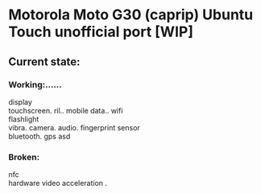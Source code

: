 # Motorola Moto G30 (caprip) Ubuntu Touch unofficial port [WIP]

## Current state:

### Working:......
display\
touchscreen\.
ril\..
mobile data\..
wifi\
flashlight\
vibra\.
camera\.
audio\.
fingerprint sensor\
bluetooth\.
gps
asd
### Broken:
nfc\
hardware video acceleration
.
